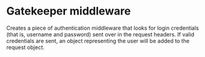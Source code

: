 Gatekeeper middleware
=================

Creates a piece of authentication middleware that looks for login credentials (that is, username and password) sent over in the request headers. If valid credentials are sent, an object representing the user will be added to the request object.